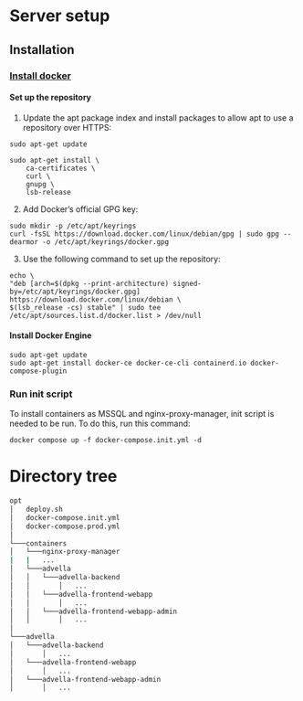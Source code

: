 # Server setup

## Installation

### [Install docker](https://docs.docker.com/engine/install/debian/)

#### Set up the repository

1. Update the apt package index and install packages to allow apt to use a repository over HTTPS:

```
sudo apt-get update

sudo apt-get install \
    ca-certificates \
    curl \
    gnupg \
    lsb-release
```

2. Add Docker’s official GPG key:

```
sudo mkdir -p /etc/apt/keyrings
curl -fsSL https://download.docker.com/linux/debian/gpg | sudo gpg --dearmor -o /etc/apt/keyrings/docker.gpg
```

3. Use the following command to set up the repository:

```
echo \
"deb [arch=$(dpkg --print-architecture) signed-by=/etc/apt/keyrings/docker.gpg] https://download.docker.com/linux/debian \
$(lsb_release -cs) stable" | sudo tee /etc/apt/sources.list.d/docker.list > /dev/null
```

#### Install Docker Engine

```
sudo apt-get update
sudo apt-get install docker-ce docker-ce-cli containerd.io docker-compose-plugin
```

### Run init script

To install containers as MSSQL and nginx-proxy-manager, init script is needed to be run. To do this, run this command:
```
docker compose up -f docker-compose.init.yml -d
```

# Directory tree

```bash
opt
│   deploy.sh
│   docker-compose.init.yml
│   docker-compose.prod.yml
│
└───containers
│   └───nginx-proxy-manager
|   |   ...
│   └───advella
│   │   └───advella-backend
│   │       │   ...
│   │   └───advella-frontend-webapp
│   │       │   ...
│   │   └───advella-frontend-webapp-admin
│   │       │   ...
│
└───advella
│   └───advella-backend
│       │   ...
│   └───advella-frontend-webapp
│       │   ...
│   └───advella-frontend-webapp-admin
│       │   ...
```
